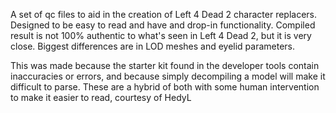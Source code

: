 A set of qc files to aid in the creation of Left 4 Dead 2 character replacers. Designed to be easy to read and have and drop-in functionality. Compiled result is not 100% authentic to what's seen in Left 4 Dead 2, but it is very close. Biggest differences are in LOD meshes and eyelid parameters.

This was made because the starter kit found in the developer tools contain inaccuracies or errors, and because simply decompiling a model will make it difficult to parse. These are a hybrid of both with some human intervention to make it easier to read, courtesy of HedyL
